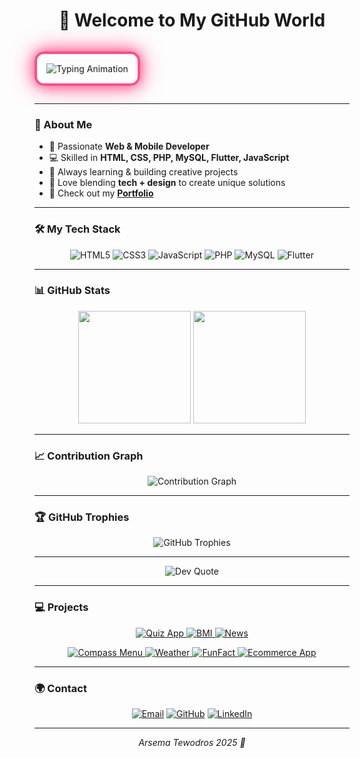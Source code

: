 <h1 align="center">
   👋 Welcome to My GitHub World <span style="color:#ff4d88;"></span>
</h1>


<p align="center" style="border: 4px solid #ff4d88; border-radius: 15px; padding: 15px; display: inline-block; box-shadow: 0 0 20px #ff4d88, 0 0 40px #ff80ab;">
  <img src="https://readme-typing-svg.demolab.com?font=Playfair+Display&size=28&pause=1000&color=FF4D88&center=true&width=600&lines=Hi!+I+am+Arsema+Tewodros;I+Build+Web+%26+Mobile+Apps;Always+Learning+%26+Coding+%F0%9F%8C%B8" alt="Typing Animation"/>
</p>

---

### 💫 About Me
- 🌸 Passionate **Web & Mobile Developer**  
- 💻 Skilled in **HTML, CSS, PHP, MySQL, Flutter, JavaScript**  
- 🚀 Always learning & building creative projects  
- 🎀 Love blending **tech + design** to create unique solutions  
- 🔗 Check out my **[Portfolio](https://your-portfolio-link.com)**   


---

### 🛠️ My Tech Stack
<p align="center">
  <img src="https://img.shields.io/badge/HTML5-FF4D88?style=for-the-badge&logo=html5&logoColor=white" alt="HTML5"/>
  <img src="https://img.shields.io/badge/CSS3-FF80AB?style=for-the-badge&logo=css3&logoColor=white" alt="CSS3"/>
  <img src="https://img.shields.io/badge/JavaScript-F06292?style=for-the-badge&logo=javascript&logoColor=white" alt="JavaScript"/>
  <img src="https://img.shields.io/badge/PHP-FF4D88?style=for-the-badge&logo=php&logoColor=white" alt="PHP"/>
  <img src="https://img.shields.io/badge/MySQL-FF80AB?style=for-the-badge&logo=mysql&logoColor=white" alt="MySQL"/>
  <img src="https://img.shields.io/badge/Flutter-F06292?style=for-the-badge&logo=flutter&logoColor=white" alt="Flutter"/>
</p>

---

### 📊 GitHub Stats
<p align="center">
  <img src="https://github-readme-stats.vercel.app/api?username=Arsema13&show_icons=true&theme=rose_pine&hide_border=true&title_color=ff4d88&icon_color=ff4d88" height="180px"/>
  <img src="https://github-readme-streak-stats.herokuapp.com/?user=Arsema13&theme=rose_pine&ring=ff4d88&fire=ff4d88&currStreakLabel=ff4d88" height="180px"/>
</p>


---

### 📈 Contribution Graph
<p align="center">
  <img src="https://github-readme-activity-graph.vercel.app/graph?username=Arsema13&theme=rose_pine&hide_border=true&bg_color=1A1B27&line=ff4d88&point=ff80ab&area=true" alt="Contribution Graph"/>
</p>

---

### 🏆 GitHub Trophies
<p align="center">
  <img src="https://github-profile-trophy.vercel.app/?username=Arsema13&theme=rose_pine&no-frame=true&row=1&column=6" alt="GitHub Trophies"/>
</p>

---


<p align="center">
  <img src="https://quotes-github-readme.vercel.app/api?type=horizontal&theme=rose_pine" alt="Dev Quote"/>
</p>

---

### 💻 Projects
<p align="center">
  <!-- Row 1 -->
  <a href="https://github.com/Arsema13/flutter_quiz_app">
    <img src="https://img.shields.io/badge/Quiz-App-FF4D88?style=for-the-badge" alt="Quiz App"/>
  </a>
  <a href="https://github.com/Arsema13/flutter_BMI_Calculator">
    <img src="https://img.shields.io/badge/BMI-Calculator-FF80AB?style=for-the-badge" alt="BMI"/>
  </a>
  <a href="https://github.com/Arsema13/flutter_news_app">
    <img src="https://img.shields.io/badge/News-App-F06292?style=for-the-badge" alt="News"/>
  </a>
</p>

<p align="center">
  <!-- Row 2 -->
  <a href="https://github.com/Arsema13/campus-menu-compass-IP2">
    <img src="https://img.shields.io/badge/Compass--Menu--Website-FF4D88?style=for-the-badge" alt="Compass Menu"/>
  </a>
  <a href="https://github.com/Arsema13/flutter_weather_app">
    <img src="https://img.shields.io/badge/Weather-App-FF80AB?style=for-the-badge" alt="Weather"/>
  </a>
  <a href="https://github.com/Arsema13/flutter_Funfact_app">
    <img src="https://img.shields.io/badge/FunFact-App-F06292?style=for-the-badge" alt="FunFact"/>
  </a>
  <a href="https://github.com/kurazTeam10/yegna-gebeya">
    <img src="https://img.shields.io/badge/Ecommerce-App-FF4D88?style=for-the-badge" alt="Ecommerce App"/>
  </a>
</p>


---

### 🌍 Contact
<p align="center">
  <a href="mailto:arsematewodros123@gmail.com"><img src="https://img.shields.io/badge/Email-FF4D88?style=for-the-badge&logo=gmail&logoColor=white" alt="Email"/></a>
  <a href="https://github.com/Arsema13"><img src="https://img.shields.io/badge/GitHub-FF4D88?style=for-the-badge&logo=github&logoColor=white" alt="GitHub"/></a>
 <a href="https://www.linkedin.com/in/arsema-tewodros-783b41370/">
  <img src="https://img.shields.io/badge/LinkedIn-FF4D88?style=for-the-badge&logo=linkedin&logoColor=white" alt="LinkedIn"/>
</a>

</p>

---

<p align="center">
  <em> Arsema Tewodros 2025 🌸</em>
</p>
